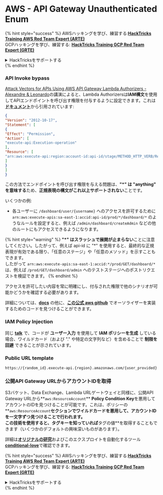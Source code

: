 # AWS - API Gateway Unauthenticated Enum

{% hint style="success" %}
AWSハッキングを学び、練習する:<img src="/.gitbook/assets/image.png" alt="" data-size="line">[**HackTricks Training AWS Red Team Expert (ARTE)**](https://training.hacktricks.xyz/courses/arte)<img src="/.gitbook/assets/image.png" alt="" data-size="line">\
GCPハッキングを学び、練習する: <img src="/.gitbook/assets/image (2).png" alt="" data-size="line">[**HackTricks Training GCP Red Team Expert (GRTE)**<img src="/.gitbook/assets/image (2).png" alt="" data-size="line">](https://training.hacktricks.xyz/courses/grte)

<details>

<summary>HackTricksをサポートする</summary>

* [**サブスクリプションプラン**](https://github.com/sponsors/carlospolop)をチェック！
* **💬 [**Discordグループ**](https://discord.gg/hRep4RUj7f)または[**telegramグループ**](https://t.me/peass)に参加するか、**Twitter** 🐦 [**@hacktricks\_live**](https://twitter.com/hacktricks\_live)**をフォローする。**
* **PRを提出してハッキングトリックを共有する** [**HackTricks**](https://github.com/carlospolop/hacktricks)および[**HackTricks Cloud**](https://github.com/carlospolop/hacktricks-cloud)のgithubリポジトリ。

</details>
{% endhint %}

### API Invoke bypass

[Attack Vectors for APIs Using AWS API Gateway Lambda Authorizers - Alexandre & Leonardo](https://www.youtube.com/watch?v=bsPKk7WDOnE)の講演によると、Lambda Authorizersは**IAM構文**を使用してAPIエンドポイントを呼び出す権限を付与するように設定できます。これは[**ドキュメント**](https://docs.aws.amazon.com/apigateway/latest/developerguide/api-gateway-control-access-using-iam-policies-to-invoke-api.html)から引用されています:
```json
{
"Version": "2012-10-17",
"Statement": [
{
"Effect": "Permission",
"Action": [
"execute-api:Execution-operation"
],
"Resource": [
"arn:aws:execute-api:region:account-id:api-id/stage/METHOD_HTTP_VERB/Resource-path"
]
}
]
}
```
この方法でエンドポイントを呼び出す権限を与える問題は、**"\*" は "anything" を意味する**ため、**正規表現の構文がこれ以上サポートされない**ことです。

いくつかの例:

* 各ユーザーに `/dashboard/user/{username}` へのアクセスを許可するために `arn:aws:execute-apis:sa-east-1:accid:api-id/prod/*/dashboard/*` のようなルールを設定すると、例えば `/admin/dashboard/createAdmin` などの他のルートにもアクセスできるようになります。

{% hint style="warning" %}
**"\*" はスラッシュで展開が止まらない**ことに注意してください。したがって、例えば api-id に "\*" を使用すると、最終的な正規表現が有効である限り、「任意のステージ」や「任意のメソッド」を示すこともできます。\
したがって `arn:aws:execute-apis:sa-east-1:accid:*/prod/GET/dashboard/*`\
は、例えば `/prod/GET/dashboard/admin` へのテストステージへのポストリクエストを検証できます。
{% endhint %}

アクセスを許可したい内容を常に明確にし、付与された権限で他のシナリオが可能かどうかを確認する必要があります。

詳細については、[**docs**](https://docs.aws.amazon.com/apigateway/latest/developerguide/api-gateway-control-access-using-iam-policies-to-invoke-api.html) の他に、[**この公式 aws github**](https://github.com/awslabs/aws-apigateway-lambda-authorizer-blueprints/tree/master/blueprints) でオーソライザーを実装するためのコードを見つけることができます。

### IAM Policy Injection

同じ [**talk**](https://www.youtube.com/watch?v=bsPKk7WDOnE) で、コードが **ユーザー入力** を使用して **IAM ポリシーを生成** している場合、ワイルドカード（および "." や特定の文字列など）を含めることで **制限を回避** できることが示されています。

### Public URL template
```
https://{random_id}.execute-api.{region}.amazonaws.com/{user_provided}
```
### 公開API Gateway URLからアカウントIDを取得

S3バケット、Data Exchange、Lambda URLゲートウェイと同様に、公開API Gateway URLから**`aws:ResourceAccount`** **Policy Condition Key**を悪用してアカウントのIDを見つけることが可能です。これは、ポリシーの**`aws:ResourceAccount`**セクションでワイルドカードを悪用して、アカウントIDを一文字ずつ見つけることで行われます。\
この技術を使用すると、タグキーを知っていれば**タグの値**を取得することもできます（いくつかのデフォルトの興味深いものがあります）。

詳細は[**オリジナルの研究**](https://blog.plerion.com/conditional-love-for-aws-metadata-enumeration/)およびこのエクスプロイトを自動化するツール[**conditional-love**](https://github.com/plerionhq/conditional-love/)で確認できます。

{% hint style="success" %}
AWSハッキングを学び、練習する:<img src="/.gitbook/assets/image.png" alt="" data-size="line">[**HackTricks Training AWS Red Team Expert (ARTE)**](https://training.hacktricks.xyz/courses/arte)<img src="/.gitbook/assets/image.png" alt="" data-size="line">\
GCPハッキングを学び、練習する: <img src="/.gitbook/assets/image (2).png" alt="" data-size="line">[**HackTricks Training GCP Red Team Expert (GRTE)**<img src="/.gitbook/assets/image (2).png" alt="" data-size="line">](https://training.hacktricks.xyz/courses/grte)

<details>

<summary>HackTricksをサポートする</summary>

* [**サブスクリプションプラン**](https://github.com/sponsors/carlospolop)をチェック！
* **💬 [**Discordグループ**](https://discord.gg/hRep4RUj7f)または[**Telegramグループ**](https://t.me/peass)に参加するか、**Twitter** 🐦 [**@hacktricks\_live**](https://twitter.com/hacktricks\_live)**をフォローする。**
* **ハッキングトリックを共有するには、** [**HackTricks**](https://github.com/carlospolop/hacktricks)および[**HackTricks Cloud**](https://github.com/carlospolop/hacktricks-cloud)のGitHubリポジトリにPRを提出してください。

</details>
{% endhint %}

